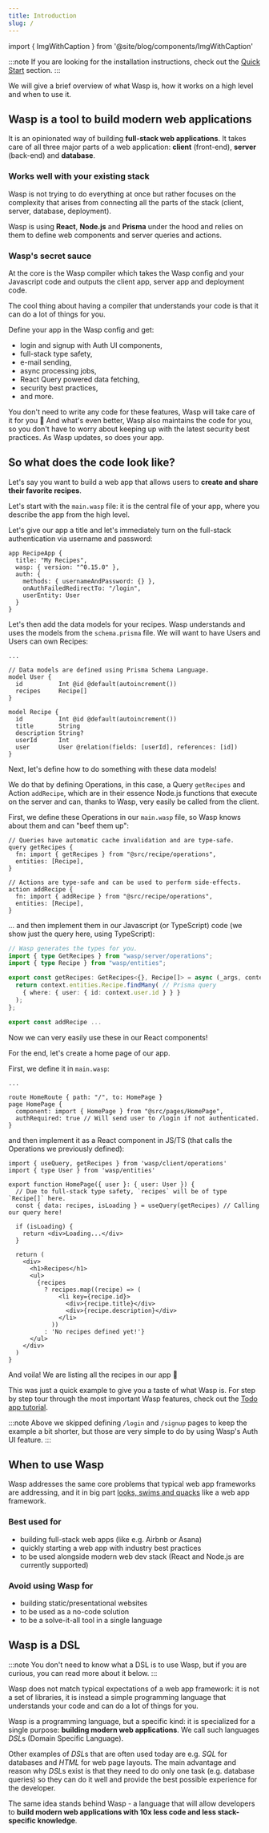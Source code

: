 ```yaml
---
title: Introduction
slug: /
---
```


import { ImgWithCaption } from '@site/blog/components/ImgWithCaption'

:::note
If you are looking for the installation instructions, check out the [Quick Start](./quick-start.md) section.
:::

We will give a brief overview of what Wasp is, how it works on a high level and when to use it.

## Wasp is a tool to build modern web applications

It is an opinionated way of building **full-stack web applications**. It takes care of all three
major parts of a web application: **client** (front-end), **server** (back-end) and **database**.

### Works well with your existing stack

Wasp is not trying to do everything at once but rather focuses on the complexity that arises from connecting all the parts of the stack (client, server, database, deployment).

Wasp is using **React**, **Node.js** and **Prisma** under the hood and relies on them to define web components and server queries and actions.

### Wasp's secret sauce

At the core is the Wasp compiler which takes the Wasp config and your Javascript code and outputs the client app, server app and deployment code.

<!-- ![Wasp compilation diagram](/img/lp/wasp-compilation-diagram.png) -->

<ImgWithCaption source="/img/lp/wasp-compilation-diagram.png" caption="How the magic happens 🌈" />

The cool thing about having a compiler that understands your code is that it can do a lot of things for you.

Define your app in the Wasp config and get:

- login and signup with Auth UI components,
- full-stack type safety,
- e-mail sending,
- async processing jobs,
- React Query powered data fetching,
- security best practices,
- and more.

You don't need to write any code for these features, Wasp will take care of it for you 🤯 And what's even better, Wasp also maintains the code for you, so you don't have to worry about keeping up with the latest security best practices. As Wasp updates, so does your app.

## So what does the code look like?

Let's say you want to build a web app that allows users to **create and share their favorite recipes**.

Let's start with the `main.wasp` file: it is the central file of your app, where you describe the app from the high level.

Let's give our app a title and let's immediately turn on the full-stack authentication via username and password:

```wasp title="main.wasp"
app RecipeApp {
  title: "My Recipes",
  wasp: { version: "^0.15.0" },
  auth: {
    methods: { usernameAndPassword: {} },
    onAuthFailedRedirectTo: "/login",
    userEntity: User
  }
}
```

Let's then add the data models for your recipes. Wasp understands and uses the models from the `schema.prisma` file. We will want to have Users and Users can own Recipes:

```prisma title="schema.prisma"
...

// Data models are defined using Prisma Schema Language.
model User {
  id          Int @id @default(autoincrement())
  recipes     Recipe[]
}

model Recipe {
  id          Int @id @default(autoincrement())
  title       String
  description String?
  userId      Int
  user        User @relation(fields: [userId], references: [id])
}
```

Next, let's define how to do something with these data models!

We do that by defining Operations, in this case, a Query `getRecipes` and Action `addRecipe`,
which are in their essence Node.js functions that execute on the server and can, thanks to Wasp, very easily be called from the client.

First, we define these Operations in our `main.wasp` file, so Wasp knows about them and can "beef them up":

```wasp title="main.wasp"
// Queries have automatic cache invalidation and are type-safe.
query getRecipes {
  fn: import { getRecipes } from "@src/recipe/operations",
  entities: [Recipe],
}

// Actions are type-safe and can be used to perform side-effects.
action addRecipe {
  fn: import { addRecipe } from "@src/recipe/operations",
  entities: [Recipe],
}
```

... and then implement them in our Javascript (or TypeScript) code (we show just the query here, using TypeScript):

```ts title="src/recipe/operations.ts"
// Wasp generates the types for you.
import { type GetRecipes } from "wasp/server/operations";
import { type Recipe } from "wasp/entities";

export const getRecipes: GetRecipes<{}, Recipe[]> = async (_args, context) => {
  return context.entities.Recipe.findMany( // Prisma query
    { where: { user: { id: context.user.id } } }
  );
};

export const addRecipe ...
```

Now we can very easily use these in our React components!

For the end, let's create a home page of our app.

First, we define it in `main.wasp`:

```wasp title="main.wasp"
...

route HomeRoute { path: "/", to: HomePage }
page HomePage {
  component: import { HomePage } from "@src/pages/HomePage",
  authRequired: true // Will send user to /login if not authenticated.
}
```

and then implement it as a React component in JS/TS (that calls the Operations we previously defined):

```tsx title="src/pages/HomePage.tsx"
import { useQuery, getRecipes } from 'wasp/client/operations'
import { type User } from 'wasp/entities'

export function HomePage({ user }: { user: User }) {
  // Due to full-stack type safety, `recipes` will be of type `Recipe[]` here.
  const { data: recipes, isLoading } = useQuery(getRecipes) // Calling our query here!

  if (isLoading) {
    return <div>Loading...</div>
  }

  return (
    <div>
      <h1>Recipes</h1>
      <ul>
        {recipes
          ? recipes.map((recipe) => (
              <li key={recipe.id}>
                <div>{recipe.title}</div>
                <div>{recipe.description}</div>
              </li>
            ))
          : 'No recipes defined yet!'}
      </ul>
    </div>
  )
}
```

And voila! We are listing all the recipes in our app 🎉

This was just a quick example to give you a taste of what Wasp is. For step by step tour through the most important Wasp features, check out the [Todo app tutorial](../tutorial/01-create.md).

:::note
Above we skipped defining `/login` and `/signup` pages to keep the example a bit shorter, but those are very simple to do by using Wasp's Auth UI feature.
:::

## When to use Wasp

Wasp addresses the same core problems that typical web app frameworks are addressing, and it in big part [looks, swims and quacks](https://en.wikipedia.org/wiki/Duck_test) like a web app framework.

### Best used for

- building full-stack web apps (like e.g. Airbnb or Asana)
- quickly starting a web app with industry best practices
- to be used alongside modern web dev stack (React and Node.js are currently supported)

### Avoid using Wasp for

- building static/presentational websites
- to be used as a no-code solution
- to be a solve-it-all tool in a single language

## Wasp is a DSL

:::note
You don't need to know what a DSL is to use Wasp, but if you are curious, you can read more about it below.
:::

Wasp does not match typical expectations of a web app framework: it is not a set of libraries, it is instead a simple programming language that understands your code and can do a lot of things for you.

Wasp is a programming language, but a specific kind: it is specialized for a single purpose: **building modern web applications**. We call such languages _DS&#x4C;_&#x73; (Domain Specific Language).

Other examples of _DS&#x4C;_&#x73; that are often used today are e.g. _SQL_ for databases and _HTML_ for web page layouts.
The main advantage and reason why _DS&#x4C;_&#x73; exist is that they need to do only one task (e.g. database queries)
so they can do it well and provide the best possible experience for the developer.

The same idea stands behind Wasp - a language that will allow developers to **build modern web applications with 10x less code and less stack-specific knowledge**.
